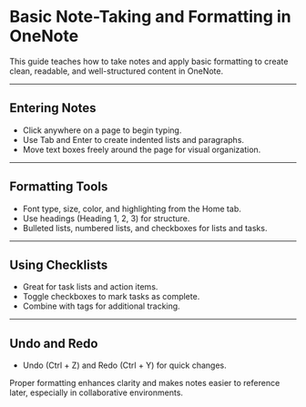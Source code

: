 # Basic Note-Taking and Formatting in OneNote

This guide teaches how to take notes and apply basic formatting to create clean, readable, and well-structured content in OneNote.

---

## Entering Notes

- Click anywhere on a page to begin typing.
- Use Tab and Enter to create indented lists and paragraphs.
- Move text boxes freely around the page for visual organization.

---

## Formatting Tools

- Font type, size, color, and highlighting from the Home tab.
- Use headings (Heading 1, 2, 3) for structure.
- Bulleted lists, numbered lists, and checkboxes for lists and tasks.

---

## Using Checklists

- Great for task lists and action items.
- Toggle checkboxes to mark tasks as complete.
- Combine with tags for additional tracking.

---

## Undo and Redo

- Undo (Ctrl + Z) and Redo (Ctrl + Y) for quick changes.

Proper formatting enhances clarity and makes notes easier to reference later, especially in collaborative environments.

